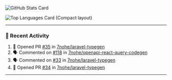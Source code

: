 ![GitHub Stats Card](https://github-readme-stats.vercel.app/api?username=7nohe&count_private=true&theme=react)

![Top Languages Card (Compact layout)](https://github-readme-stats.vercel.app/api/top-langs/?username=7nohe&layout=compact&theme=react)

---

### :koala: Recent Activity

<!--START_SECTION:activity-->
1. 💪 Opened PR [#35](https://github.com/7nohe/laravel-typegen/pull/35) in [7nohe/laravel-typegen](https://github.com/7nohe/laravel-typegen)
2. 🗣 Commented on [#118](https://github.com/7nohe/openapi-react-query-codegen/issues/118#issuecomment-2122588614) in [7nohe/openapi-react-query-codegen](https://github.com/7nohe/openapi-react-query-codegen)
3. 🗣 Commented on [#33](https://github.com/7nohe/laravel-typegen/issues/33#issuecomment-2119248305) in [7nohe/laravel-typegen](https://github.com/7nohe/laravel-typegen)
4. 💪 Opened PR [#34](https://github.com/7nohe/laravel-typegen/pull/34) in [7nohe/laravel-typegen](https://github.com/7nohe/laravel-typegen)
<!--END_SECTION:activity-->

---
